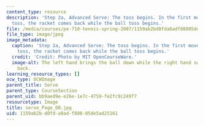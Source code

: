```yaml
---
content_type: resource
description: 'Step 2a, Advanced Serve: The toss begins. In the first movement of the
  toss, the racket comes back while the ball toss begins.'
file: /media/courses/pe-710-tennis-spring-2007/1159ab2bd0fda8adf88805de5ad25161_serve_Page_08.jpg
file_type: image/jpeg
image_metadata:
  caption: 'Step 2a, Advanced Serve: The toss begins. In the first movement of the
    toss, the racket comes back while the ball toss begins.'
  credit: 'Credit: Photo by MIT OpenCourseWare.'
  image-alt: The left hand brings the ball down while the right hand swings the racket
    back.
learning_resource_types: []
ocw_type: OCWImage
parent_title: Serve
parent_type: CourseSection
parent_uid: bb9aed9e-e26e-1e7c-4759-fe2fc9c249f7
resourcetype: Image
title: serve_Page_08.jpg
uid: 1159ab2b-d0fd-a8ad-f888-05de5ad25161
---
```


